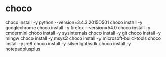 # choco

choco install -y python --version=3.4.3.20150501
choco install -y googlechrome
choco install -y firefox --version=54.0
choco install -y cmdermini
choco install -y sysinternals
choco install -y git
choco install -y mingw
choco install -y msys2
choco install -y microsoft-build-tools
choco install -y jre8
choco install -y silverlight5sdk
choco install -y notepadplusplus
